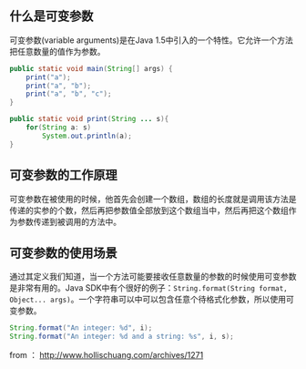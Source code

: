 ## 什么是可变参数

可变参数\(variable arguments\)是在Java 1.5中引入的一个特性。它允许一个方法把任意数量的值作为参数。

```java
public static void main(String[] args) {
    print("a");
    print("a", "b");
    print("a", "b", "c");
}

public static void print(String ... s){
    for(String a: s)
        System.out.println(a);
}
```

## 可变参数的工作原理

可变参数在被使用的时候，他首先会创建一个数组，数组的长度就是调用该方法是传递的实参的个数，然后再把参数值全部放到这个数组当中，然后再把这个数组作为参数传递到被调用的方法中。

## 可变参数的使用场景

通过其定义我们知道，当一个方法可能要接收任意数量的参数的时候使用可变参数是非常有用的。Java SDK中有个很好的例子：`String.format(String format, Object... args)`。一个字符串可以中可以包含任意个待格式化参数，所以使用可变参数。

```java
String.format("An integer: %d", i);
String.format("An integer: %d and a string: %s", i, s);
```

from ： http://www.hollischuang.com/archives/1271

